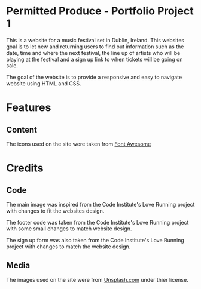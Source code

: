 # Permitted Produce - Portfolio Project 1
This is a website for a music festival set in Dublin, Ireland. This websites goal is to let new and returning users to find out information such as the date, time and where the next festival, the line up of artists who will be playing at the festival and a sign up link to when tickets will be going on sale.

The goal of the website is to provide a responsive and easy to navigate website using HTML and CSS.

# Features

## Content
The icons used on the site were taken from [Font Awesome](https://fontawesome.com/)



# Credits
## Code
The main image was inspired from the Code Institute's Love Running project with changes to fit the websites design.

The footer code was taken from the Code Institute's Love Running project with some small changes to match website design.

The sign up form was also taken from the Code Institute's Love Running project with changes to match the website design.

## Media
The images used on the site were from [Unsplash.com](https://unsplash.com/) under thier license.